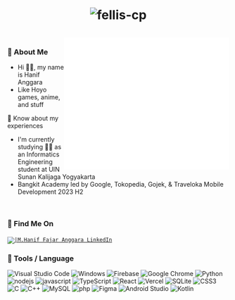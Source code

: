 <h1 align="center">
<div align="center">
<div style="text-align:center">
    <img src="https://count.getloli.com/get/@:fellis-cp" alt="fellis-cp" style="max-width: 100%;" />
</div>

    
</div>





<br />


<img align="right" height="300" width="375" alt="Github metrics" src="https://github.com/fellis-cp/fellis-cp/blob/repo-main/github-metrics.svg"/>

### 💬 About Me

- Hi 👋🏻, my name is Hanif Anggara
- Like Hoyo games, anime, and stuff

📄 Know about my experiences

- I'm currently studying ✍🏻 as an Informatics Engineering student at UIN Sunan Kalijaga Yogyakarta
- Bangkit Academy led by Google, Tokopedia, Gojek, & Traveloka Mobile Development 2023 H2

<br />

### 📡 Find Me On

<a href="https://www.linkedin.com/in/m-hanif-fajar-anggara-a71950278/"><code><img alt="|M.Hanif Fajar Anggara LinkedIn" 
    src="https://img.shields.io/badge/linkedin-%230077B5.svg?style=flat-square&logo=linkedin&logoColor=white" /></code></a>


### 🔧 Tools / Language

![Visual Studio Code](https://img.shields.io/badge/Visual%20Studio%20Code-0078d7.svg?style=flat-square&logo=visual-studio-code&logoColor=white)
![Windows](https://img.shields.io/badge/Windows-0078D6?style=flat-square&logo=windows&logoColor=white)
![Firebase](https://img.shields.io/badge/Firebase-039BE5?style=for-the-badge&logo=Firebase&logoColor=white)
![Google Chrome](https://img.shields.io/badge/Google%20Chrome-4285F4?style=flat-square&logo=GoogleChrome&logoColor=white)
![Python](https://img.shields.io/badge/python-3670A0?style=flat-square&logo=python&logoColor=ffdd54)
![nodejs](https://img.shields.io/badge/nodejs-339933?style=flat-square&logo=node.js&logoColor=white)
![javascript](https://img.shields.io/badge/javascript-F7DF1E?style=flat-square&logo=javascript&logoColor=black)
![TypeScript](https://img.shields.io/badge/typescript-%23007ACC.svg?style=flat-square&logo=typescript&logoColor=white)
![React](https://img.shields.io/badge/react-%2320232a.svg?style=flat-square&logo=react&logoColor=%2361DAFB)
![Vercel](https://img.shields.io/badge/vercel-%23000000.svg?style=flat-square&logo=vercel&logoColor=white)
![SQLite](https://img.shields.io/badge/sqlite-%2307405e.svg?style=flat-square&logo=sqlite&logoColor=white)
![CSS3](https://img.shields.io/badge/css3-%231572B6.svg?style=flat-square&logo=css3&logoColor=white)
![C](https://img.shields.io/badge/c-%2300599C.svg?style=flat-square&logo=c&logoColor=white)
![C++](https://img.shields.io/badge/c++-%2300599C.svg?style=flat-square&logo=c%2B%2B&logoColor=white)
![MySQL](https://img.shields.io/badge/mysql-%2300f.svg?style=for-the-badge&logo=mysql&logoColor=white)
![php](https://img.shields.io/badge/php-777BB4?style=flat-square&logo=php&logoColor=white)
![Figma](https://img.shields.io/badge/figma-%23F24E1E.svg?style=for-the-badge&logo=figma&logoColor=white)
![Android Studio](https://img.shields.io/badge/Android%20Studio-3DDC84.svg?style=for-the-badge&logo=android-studio&logoColor=white)
![Kotlin](https://img.shields.io/badge/kotlin-%237F52FF.svg?style=for-the-badge&logo=kotlin&logoColor=white)

<br />




